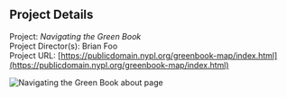## Project Details
Project:
_Navigating the Green Book_\
Project Director(s):
Brian Foo\
Project URL:
[https://publicdomain.nypl.org/greenbook-map/index.html](https://publicdomain.nypl.org/greenbook-map/index.html)

![Navigating the Green Book about page](https://toddmahood.com/images/ngb-about.jpeg)
